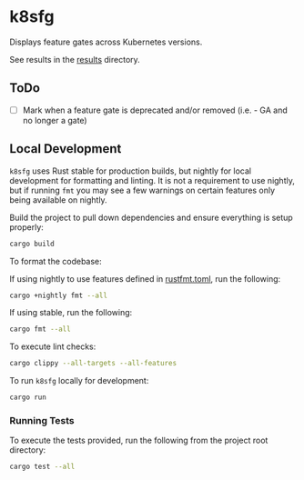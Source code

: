 # k8sfg

Displays feature gates across Kubernetes versions.

See results in the [results](results) directory.

## ToDo

- [ ] Mark when a feature gate is deprecated and/or removed (i.e. - GA and no longer a gate)

## Local Development

`k8sfg` uses Rust stable for production builds, but nightly for local development for formatting and linting. It is not a requirement to use nightly, but if running `fmt` you may see a few warnings on certain features only being available on nightly.

Build the project to pull down dependencies and ensure everything is setup properly:

```sh
cargo build
```

To format the codebase:

If using nightly to use features defined in [rustfmt.toml](rustfmt.toml), run the following:

```sh
cargo +nightly fmt --all
```

If using stable, run the following:

```sh
cargo fmt --all
```

To execute lint checks:

```sh
cargo clippy --all-targets --all-features
```

To run `k8sfg` locally for development:

```sh
cargo run
```

### Running Tests

To execute the tests provided, run the following from the project root directory:

```sh
cargo test --all
```

